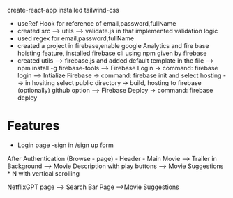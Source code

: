 create-react-app
installed tailwind-css
- useRef Hook for reference of email,password,fullName
- created src --> utils --> validate.js in that implemented validation logic
- used regex for email,password,fullName
- created a project in firebase,enable google Analytics and fire base hoisting feature, installed firebase cli using npm given by firebase
- created utils --> firebase.js and added default template in the file
--> npm install -g firebase-tools
--> Firebase Login -> command: firebase login 
--> Intialize Firebase -> command: firebase init and select hosting
-->  in hositing select public directory -> build, hosting to firebase (optionally) github option
--> Firebase Deploy -> command: firebase deploy




# Features 
- Login page
    -sign in /sign up form
    
    

After Authentication
(Browse - page)
    - Header
    - Main Movie
    --> Trailer in Background
    --> Movie Description with play buttons
    --> Movie Suggestions * N with vertical scrolling

NetflixGPT page
--> Search Bar Page
-->Movie Suggestions

